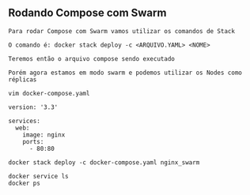 ## Rodando Compose com Swarm

```
Para rodar Compose com Swarm vamos utilizar os comandos de Stack
```

```
O comando é: docker stack deploy -c <ARQUIVO.YAML> <NOME>
```

```
Teremos então o arquivo compose sendo executado
```

```
Porém agora estamos em modo swarm e podemos utilizar os Nodes como réplicas
```

```
vim docker-compose.yaml
```

```
version: '3.3'

services:
  web:
    image: nginx
    ports: 
      - 80:80
```

```
docker stack deploy -c docker-compose.yaml nginx_swarm

docker service ls
docker ps
```